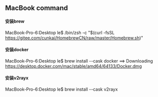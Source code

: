 ## MacBook command

#### 安装brew
MacBook-Pro-6:Desktop le$ /bin/zsh -c "$(curl -fsSL https://gitee.com/cunkai/HomebrewCN/raw/master/Homebrew.sh)"

#### 安装docker
MacBook-Pro-6:Desktop le$ brew install --cask docker
==> Downloading https://desktop.docker.com/mac/stable/amd64/64133/Docker.dmg
#### 安装v2rayx
MacBook-Pro-6:Desktop le$ brew install --cask v2rayx
